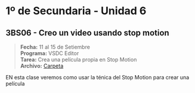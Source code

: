 # 1º de Secundaria - Unidad 6

<div class="currentTheme">

## 3BS06 - Creo un video usando stop motion

> **Fecha:** 11 al 15 de Setiembre<br> **Programa:** VSDC Editor<br> **Tarea:** Crea una película propia en Stop Motion<br> **Archivo:** [Carpeta](https://app.box.com/s/3yelumaa4ifg1d9uurs0lnixdg5p338i)

EN esta clase veremos como usar la ténica del Stop Motion para crear una película

</div>